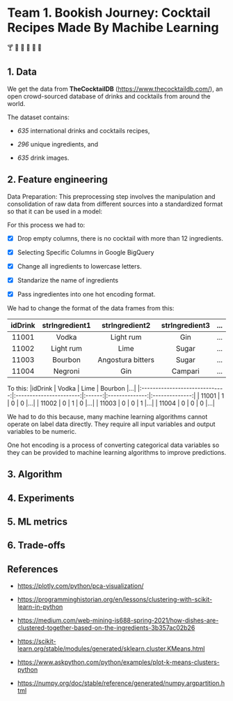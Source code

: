 # Team 1. Bookish Journey: Cocktail Recipes Made By Machibe Learning

:cocktail: :tropical_drink: :wine_glass: :tumbler_glass: :bubble_tea: :cup_with_straw:

## 1. Data

We get the data from **TheCocktailDB** (https://www.thecocktaildb.com/), an open crowd-sourced database of drinks and cocktails from around the world. 

The dataset contains:

- *635* international drinks and cocktails recipes, 

- *296* unique ingredients, and

-  *635* drink images.

    
## 2. Feature engineering

Data Preparation: This preprocessing step involves the manipulation and consolidation of raw data from different sources into a standardized format so that it can be used in a model:

For this process we had to:

- [x] Drop empty columns, there is no cocktail with more than 12 ingredients.

- [x] Selecting Specific Columns in Google BigQuery 

- [x] Change all ingredients to lowercase letters.

- [x] Standarize the name of ingredients

- [x] Pass ingredientes into one hot encoding format. 


We had to change the format of the data frames from this:

|idDrink                          | strIngredient1                 | strIngredient2  | strIngredient3|...|
|:------------------------------:|:-----------------------:|:------:|:--------------:|:--------------:|
| 11001                    | Vodka       | Light rum         | Gin       |...|
| 11002                    | Light rum   | Lime	             | Sugar     |...|
| 11003                    | Bourbon     | Angostura bitters | Sugar     |...|
| 11004                    | Negroni     | Gin	             | Campari   |...|

	 
To this:
|idDrink                          | Vodka                 | Lime  | Bourbon |...|
|:------------------------------:|:-----------------------:|:------:|:--------------:|:--------------:|
| 11001                    | 1      | 0         | 0       |...|
| 11002                    | 0      | 1         | 0       |...|
| 11003                    | 0      | 0         | 1       |...|
| 11004                    | 0      | 0	        | 0       |...|



We had to do this because, many machine learning algorithms cannot operate on label data directly. They require all input variables and output variables to be numeric.

One hot encoding is a process of converting categorical data variables so they can be provided to machine learning algorithms to improve predictions.



## 3. Algorithm

    
## 4. Experiments
    
 ## 5. ML metrics
    
 ## 6. Trade-offs


## References

- https://plotly.com/python/pca-visualization/

- https://programminghistorian.org/en/lessons/clustering-with-scikit-learn-in-python

- https://medium.com/web-mining-is688-spring-2021/how-dishes-are-clustered-together-based-on-the-ingredients-3b357ac02b26

- https://scikit-learn.org/stable/modules/generated/sklearn.cluster.KMeans.html

- https://www.askpython.com/python/examples/plot-k-means-clusters-python

- https://numpy.org/doc/stable/reference/generated/numpy.argpartition.html
